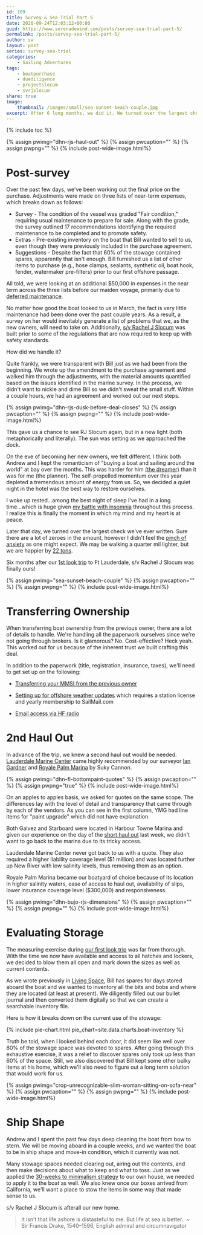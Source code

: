 ```yaml
---
id: 109
title: Survey & Sea Trial Part 5
date: 2020-09-24T12:03:12+00:00
guid: https://www.serenadewind.com/posts/survey-sea-trial-part-5/
permalink: /posts/survey-sea-trial-part-5/
author: sw
layout: post
series: survey-sea-trial
categories:
    - Sailing Adventures
tags:
    - boatpurchase
    - duediligence
    - projectslocum
    - svrjslocum
share: true
image:
    thumbnail: /images/small/sea-sunset-beach-couple.jpg 
excerpt: After 6 long months, we did it. We turned over the largest check we've ever written, and s/v Rachel J Slocum is finally ours!  
---
```

{% include toc %}

{% assign pwimg="dhn-rjs-haul-out" %}
{% assign pwcaption="" %}
{% assign pwpng="" %}
{% include post-wide-image.html%}

# Post-survey

Over the past few days, we've been working out the final price on the purchase. Adjustments were made on three lists of near-term expenses, which breaks down as follows:

 - Survey - The condition of the vessel was graded "Fair condition," requiring usual maintenance to prepare for sale. Along with the grade, the survey outlined 17 recommendations identifying the required maintenance to be completed and to promote safety. 
 - Extras - Pre-existing inventory on the boat that Bill wanted to sell to us, even though they were previously included in the purchase agreement. 
 - Suggestions - Despite the fact that 60% of the stowage contained spares, apparently that isn't enough. Bill furnished us a list of other items to purchase (e.g., hose clamps, sealants, synthetic oil, boat hook, fender, watermaker pre-filters) prior to our first offshore passage.  

All told, we were looking at an additional $50,000 in expenses in the near term across the three lists before our maiden voyage, primarily due to [deferred maintenance](https://www.yachtsurvey.com/Afterthesurvey.htm). 

No matter how good the boat looked to us in March, the fact is very little maintenance had been done over the past couple years. As a result, a survey on her would inevitably generate a list of problems that we, as the new owners, will need to take on. Additionally, [s/v Rachel J Slocum](/about-rachel-j-slocum/) was built prior to some of the regulations that are now required to keep up with safety standards. 

How did we handle it?

Quite frankly, we were transparent with Bill just as we had been from the beginning. We wrote up the amendment to the purchase agreement and walked him through the adjustments, with the material amounts quantified based on the issues identified in the marine survey. In the process, we didn't want to nickle and dime Bill so we didn't sweat the small stuff. Within a couple hours, we had an agreement and worked out our next steps.

{% assign pwimg="dhn-rjs-dusk-before-deal-closes" %}
{% assign pwcaption="" %}
{% assign pwpng="" %}
{% include post-wide-image.html%}

This gave us a chance to see RJ Slocum again, but in a new light (both metaphorically and literally). The sun was setting as we approached the dock. 

On the eve of becoming her new owners, we felt different. I think both Andrew and I kept the romanticism of "buying a boat and sailing around the world" at bay over the months. This was harder for him [(the dreamer)](/posts/going-with-the-flow/) than it was for me (the planner). The self-propelled momentum over this year depleted a tremendous amount of energy from us. So, we decided a quiet night in the hotel was the best way to restore ourselves. 

I woke up rested...among the best night of sleep I've had in a long time...which is huge given [my battle with insomnia](/posts/support-local/) throughout this process. I realize this is finally the moment in which my mind and my heart is at peace. 

Later that day, we turned over the largest check we've ever written. Sure there are a lot of zeroes in the amount, however I didn't feel the [pinch of anxiety](/posts/relationship-with-money/) as one might expect. We may be walking a quarter mil lighter, but we are happier by [22 tons](/about-rachel-j-slocum/). 

Six months after our [1st look trip](/posts/project-slocum-part-4/) to Ft Lauderdale, s/v Rachel J Slocum was finally ours! 

{% assign pwimg="sea-sunset-beach-couple" %}
{% assign pwcaption="" %}
{% assign pwpng="" %}
{% include post-wide-image.html%}

# Transferring Ownership

When transferring boat ownership from the previous owner, there are a lot of details to handle. We're handling all the paperwork ourselves since we're not going through brokers. Is it glamorous? No. Cost-effective? Heck yeah. This worked out for us because of the inherent trust we built crafting this deal. 

In addition to the paperwork (title, registration, insurance, taxes), we'll need to get set up on the following: 

 - [Transferring your MMSI from the previous owner](https://sailingeurybia.com/transferring-your-mmsi/)

 - [Setting up for offshore weather updates](https://sailingeurybia.com/offshore-weather-updates/) which requires a station license and yearly membership to SailMail.com 

 - [Email access via HF radio](https://sailingeurybia.com/no-internet-use-a-radio/)

# 2nd Haul Out

In advance of the trip, we knew a second haul out would be needed. [Lauderdale Marine Center](https://www.lauderdalemarinecenter.com/) came highly recommended by our surveyor [Ian Gardner](https://www.yachtrefits.co/) and [Royale Palm Marina](https://royalepalmmarina.com/) by Suky Cannon. 

{% assign pwimg="dhn-fl-bottompaint-quotes" %}
{% assign pwcaption="" %}
{% assign pwpng="true" %}
{% include post-wide-image.html%}

On an apples to apples basis, we asked for quotes on the same scope. The differences lay with the level of detail and transparency that came through by each of the vendors. As you can see in the first column, YMG had line items for "paint upgrade" which did not have explanation. 

Both Galvez and Starboard were located in Harbour Towne Marina and given our experience on the day of the [short haul out](/posts/survey-sea-trial-part-3/) last week, we didn't want to go back to the marina due to its tricky access.

Lauderdale Marine Center never got back to us with a quote. They also required a higher liability coverage level ($1 million) and was located further up New River with low salinity levels, thus removing them as an option. 

Royale Palm Marina became our boatyard of choice because of its location in higher salinity waters, ease of access to haul out, availability of slips, lower insurance coverage level ($300,000) and responsiveness.

{% assign pwimg="dhn-bujo-rjs-dimensions" %}
{% assign pwcaption="" %}
{% assign pwpng="" %}
{% include post-wide-image.html%}

# Evaluating Storage

The measuring exercise during [our first look trip](/posts/project-slocum-part-1/) was far from thorough. With the time we now have available and access to all hatches and lockers, we decided to blow them all open and mark down the sizes as well as current contents. 

As we wrote previously in [Living Space](/posts/living-space/), Bill has spares for days stored aboard the boat and we wanted to inventory all the bits and bobs and where they are located (at least at present). We diligently filled out our bullet journal and then converted them digitally so that we can create a searchable inventory file.

Here is how it breaks down on the current use of the stowage:

{% include pie-chart.html pie_chart=site.data.charts.boat-inventory %}

Truth be told, when I looked behind each door, it did seem like well over 80% of the stowage space was devoted to spares. After going through this exhaustive exercise, it was a relief to discover spares only took up less than 60% of the space. Still, we also discovered that Bill kept some other bulky items at his home, which we'll also need to figure out a long term solution that would work for us.

{% assign pwimg="crop-unrecognizable-slim-woman-sitting-on-sofa-near" %}
{% assign pwcaption="" %}
{% assign pwpng="" %}
{% include post-wide-image.html%}

# Ship Shape

Andrew and I spent the past few days deep cleaning the boat from bow to stern. We will be moving aboard in a couple weeks, and we wanted the boat to be in ship shape and move-in condition, which it currently was not. 

Many stowage spaces needed clearing out, airing out the contents, and then make decisions about what to keep and what to toss. Just as we applied the [30-weeks to minimalism strategy](/posts/30-weeks-to-minimalism/) to our own house, we needed to apply it to the boat as well. We also knew once our boxes arrived from California, we'll want a place to stow the items in some way that made sense to us. 

s/v Rachel J Slocum is afterall our new home.

>It isn’t that life ashore is distasteful to me. But life at sea is better.  ~ Sir Francis Drake, 1540–1596, English admiral and circumnavigator

